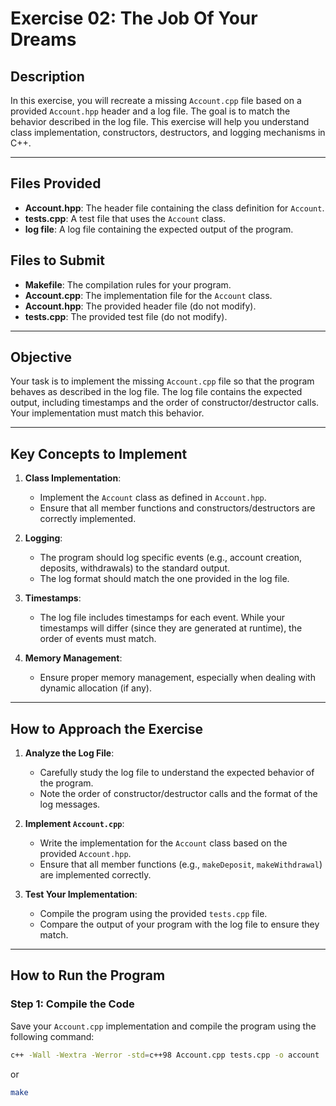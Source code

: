 # Exercise 02: The Job Of Your Dreams

## Description

In this exercise, you will recreate a missing `Account.cpp` file based on a provided `Account.hpp` header and a log file. The goal is to match the behavior described in the log file. This exercise will help you understand class implementation, constructors, destructors, and logging mechanisms in C++.

---

## Files Provided
- **Account.hpp**: The header file containing the class definition for `Account`.
- **tests.cpp**: A test file that uses the `Account` class.
- **log file**: A log file containing the expected output of the program.

## Files to Submit
- **Makefile**: The compilation rules for your program.
- **Account.cpp**: The implementation file for the `Account` class.
- **Account.hpp**: The provided header file (do not modify).
- **tests.cpp**: The provided test file (do not modify).

---

## Objective

Your task is to implement the missing `Account.cpp` file so that the program behaves as described in the log file. The log file contains the expected output, including timestamps and the order of constructor/destructor calls. Your implementation must match this behavior.

---

## Key Concepts to Implement

1. **Class Implementation**:
   - Implement the `Account` class as defined in `Account.hpp`.
   - Ensure that all member functions and constructors/destructors are correctly implemented.

2. **Logging**:
   - The program should log specific events (e.g., account creation, deposits, withdrawals) to the standard output.
   - The log format should match the one provided in the log file.

3. **Timestamps**:
   - The log file includes timestamps for each event. While your timestamps will differ (since they are generated at runtime), the order of events must match.

4. **Memory Management**:
   - Ensure proper memory management, especially when dealing with dynamic allocation (if any).

---

## How to Approach the Exercise

1. **Analyze the Log File**:
   - Carefully study the log file to understand the expected behavior of the program.
   - Note the order of constructor/destructor calls and the format of the log messages.

2. **Implement `Account.cpp`**:
   - Write the implementation for the `Account` class based on the provided `Account.hpp`.
   - Ensure that all member functions (e.g., `makeDeposit`, `makeWithdrawal`) are implemented correctly.

3. **Test Your Implementation**:
   - Compile the program using the provided `tests.cpp` file.
   - Compare the output of your program with the log file to ensure they match.

---

## How to Run the Program

### Step 1: Compile the Code
Save your `Account.cpp` implementation and compile the program using the following command:

```bash
c++ -Wall -Wextra -Werror -std=c++98 Account.cpp tests.cpp -o account
```
or

```bash
make
```
